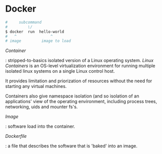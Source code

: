 # Docker

```sh
#     subcommand
#         \/
$ docker  run  hello-world
#   ^               ^
# image         image to load
```

*Container*

:   stripped-to-basics isolated version of a Linux operating system.  *Linux Containers* is an OS-level virtualization environment for running multiple isolated linux systems on a single Linux control host.

  It provides limitation and priorization of resources without the need for starting any virtual machines.

  Containers also give namespace isolation (and so isolation of an applications' view of the operating environment, including process trees, networking, uids and mounter fs's.

*Image*

:   software load into the container.

*Dockerfile*

:   a file that describes the software that is 'baked' into an image.
